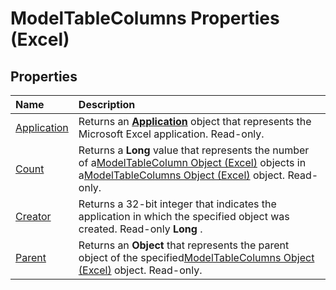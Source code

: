 
# ModelTableColumns Properties (Excel)

## Properties



|**Name**|**Description**|
|:-----|:-----|
|[Application](cb086ea8-fcce-8c36-a92c-d006b774ff82.md)|Returns an  **[Application](19b73597-5cf9-4f56-8227-b5211f657f6f.md)** object that represents the Microsoft Excel application. Read-only.|
|[Count](fdbcd2ab-fe11-01c1-88ae-a9c9c766fb65.md)|Returns a  **Long** value that represents the number of a[ModelTableColumn Object (Excel)](8deb1b62-c089-e0c3-0320-2d4596e8f6e3.md) objects in a[ModelTableColumns Object (Excel)](6f7a0fcd-7e78-8c90-a3a1-058c803b2ee0.md) object. Read-only.|
|[Creator](7aaccf6c-547e-0414-5722-22cdb1b833d1.md)|Returns a 32-bit integer that indicates the application in which the specified object was created. Read-only  **Long** .|
|[Parent](73825fee-00f9-1298-eb05-4a68c88b1b1c.md)|Returns an  **Object** that represents the parent object of the specified[ModelTableColumns Object (Excel)](6f7a0fcd-7e78-8c90-a3a1-058c803b2ee0.md) object. Read-only.|
